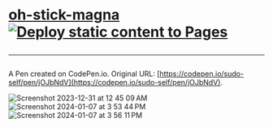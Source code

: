 # <a href="https://oh-stick.jessejesse.com">oh-stick-magna</a>&nbsp;[![Deploy static content to Pages](https://github.com/sudo-self/oh-stick/actions/workflows/static.yml/badge.svg)](https://github.com/sudo-self/oh-stick/actions/workflows/static.yml)<hr>

A Pen created on CodePen.io. Original URL: [https://codepen.io/sudo-self/pen/jOJbNdV](https://codepen.io/sudo-self/pen/jOJbNdV).
<br>

![Screenshot 2023-12-31 at 12 45 09 AM](https://github.com/sudo-self/oh-stick/assets/119916323/f4a72a1f-6472-4746-b179-2099a52f369a)
![Screenshot 2024-01-07 at 3 53 44 PM](https://github.com/sudo-self/oh-stick/assets/119916323/2d38b969-408c-4977-9732-a4de3b03e126)
![Screenshot 2024-01-07 at 3 56 11 PM](https://github.com/sudo-self/oh-stick/assets/119916323/90c261aa-ca6f-46a8-9c4b-b7bc085d52ce)
